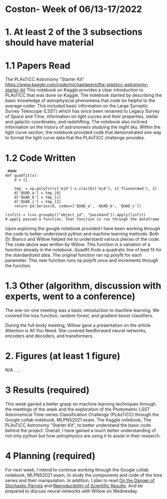 # Coston- Week of 06/13-17/2022

# 1. At least 2 of the 3 subsections should have material

# 1.1 Papers Read
The PLAsTiCC Astronomy "Starter Kit” https://www.kaggle.com/code/michaelapers/the-plasticc-astronomy-starter-kit 
This notebook on Kaggle provides a clear introduction to PLAsTiCC that was done on Kaggle. The notebook started by describing the basic
knowledge of astrophysical phenomena that code be helpful to the average coder. This included basic information on the Large Synoptic
Survey Telescope (LSST) which has since been renamed to Legacy Survey of Space and Time, information on light curves and their properties,
stellar and galactic coordinates, and redshifting. The notebook also inclined information on the history of astronomers studying the night sky. 
Within the light curve section, the notebook provided code that demonstrated one way to format the light curve data that the PLAsTiCC challenge provides. 

# 1.2 Code Written
     #WWW
    def quadfit(x):
        d = {}
    
        tmp_ = np.polyfit(x['mjd']-x.iloc[0]['mjd'], x['fluxnormed'], 2)
        d['QUAD_a'] = tmp_[0]
        d['QUAD_b'] = tmp_[1]
        d['QUAD_c'] = tmp_[2]
        return pd.Series(d, index=['QUAD_a', 'QUAD_b', 'QUAD_c'])
    
    linfits = lcvs.groupby(["object_id", "passband"]).apply(linfit)
    #.apply passed a function, that function in run through the dataframe 
    
Upon exploring the google notebook provided I have been working through the code to better understand python and machine learning methods.
Both Dr. Bianco and Willow helped me to understand various pieces of the code. The code above was written by Willow. This function is a variation 
of a function already in the notebook. Quadfit finds a quadratic line of best fit for the standardized data. The original function ran np.polyfit for
each parameter. This new function runs np.polyfit once and increments through the function.

# 1.3 Other (algorithm, discussion with experts, went to a conference)
	
  The one-on-one meeting was a basic introduction to machine learning. We covered the loss function, random forest, and gradient boost classifiers. 
	
  During the full-body meeting, Willow gave a presentation on the article Attention is All You Need. She covered feedforward neural networks, 
  encoders and decoders, and transformers.

# 2. Figures (at least 1 figure)
N/A
. . .

# 3 Results (required)

This week gained a better grasp on machine learning techniques through the meetings of the week and the exploration of the Photometric 
LSST Astronomical Time-series Classification Challenge (PLAsTiCC) through the Google collab notebook, MLPNS2021 exam.  The Kaggle notebook,
The PLAsTiCC Astronomy "Starter Kit”,  to better understand the basic code behind the project. Overall, I have gained a much better understanding 
of not only python but how astrophysics are using it to assist in their research.

# 4 Planning (required)

For next week, I intend to continue working through the Google collab notebook, MLPNS2021 exam, to study the components and code of the time series 
and their manipulation. In addition, I plan to read [On the Danger of Stochastic Parrots](https://dl.acm.org/doi/pdf/10.1145/3442188.3445922)
and [Reproducibility of Scientific Results](https://plato.stanford.edu/entries/scientific-reproducibility/). And be prepared to discuss neural 
networks with Willow on Wednesday.

